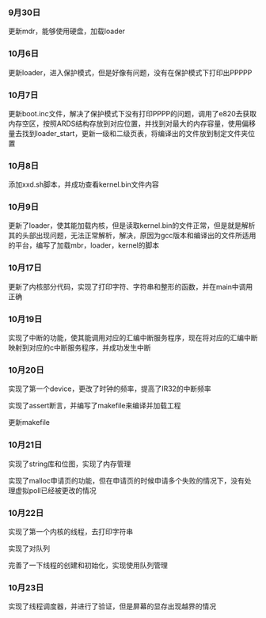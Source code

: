 ### 9月30日

更新mdr，能够使用硬盘，加载loader

### 10月6日

更新loader，进入保护模式，但是好像有问题，没有在保护模式下打印出PPPPP

### 10月7日

更新boot.inc文件，解决了保护模式下没有打印PPPP的问题，调用了e820去获取内存空区，按照ARDS结构存放到对应位置，并找到对最大的内存容量，使用偏移量去找到loader_start，更新一级和二级页表，将编译出的文件放到制定文件夹位置

### 10月8日

添加xxd.sh脚本，并成功查看kernel.bin文件内容

### 10月9日

更新了loader，使其能加载内核，但是读取kernel.bin的文件正常，但是就是解析其的头部出现问题，无法正常解析，解决，原因为gcc版本和编译出的文件所适用的平台，编写了加载mbr，loader，kernel的脚本

### 10月17日

更新了内核部分代码，实现了打印字符、字符串和整形的函数，并在main中调用正确

### 10月19日

实现了中断的功能，使其能调用对应的汇编中断服务程序，现在将对应的汇编中断映射到对应的c中断服务程序，并成功发生中断

### 10月20日

实现了第一个device，更改了时钟的频率，提高了IR32的中断频率

实现了assert断言，并编写了makefile来编译并加载工程

更新makefile

### 10月21日

实现了string库和位图，实现了内存管理

实现了malloc申请页的功能，但在申请页的时候申请多个失败的情况下，没有处理虚拟poll已经被更改的情况

### 10月22日

实现了第一个内核的线程，去打印字符串

实现了对队列

完善了一下线程的创建和初始化，实现使用队列管理

### 10月23日

实现了线程调度器，并进行了验证，但是屏幕的显存出现越界的情况
